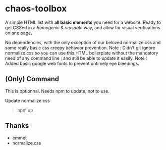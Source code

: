 # chaos-toolbox
A simple HTML list with **all basic elements** you need for a website. Ready to get CSSed in a *homogenic* &amp; *reusable* way, and allow for visual verifications on one page.

No dependencies, with the only exception of our beloved normalize.css and some really basic css creepy behavior prevention.
Note : Didn't git ignore normalize.css so you can use this HTML boilerplate without the mandatory need of any command line ; and still be able to update it easily.
Note : Added basic google web fonts to prevent untimely eye bleedings.

## (Only) Command

This is optionnal.
Needs npm to update, not to use.

Update normalize.css
> npm up

## Thanks
- emmet
- normalize.css